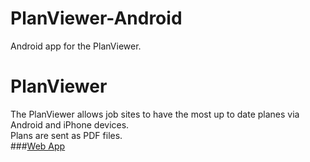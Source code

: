 PlanViewer-Android
==================

Android app for the PlanViewer.

PlanViewer
==========

The PlanViewer allows job sites to have the most up to date planes via Android and iPhone devices.  
Plans are sent as PDF files.  
###[Web App](https://github.com/ShaneBurkhart/PlanViewer-WebApp)
